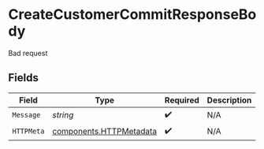 # CreateCustomerCommitResponseBody

Bad request


## Fields

| Field                                                              | Type                                                               | Required                                                           | Description                                                        |
| ------------------------------------------------------------------ | ------------------------------------------------------------------ | ------------------------------------------------------------------ | ------------------------------------------------------------------ |
| `Message`                                                          | *string*                                                           | :heavy_check_mark:                                                 | N/A                                                                |
| `HTTPMeta`                                                         | [components.HTTPMetadata](../../models/components/httpmetadata.md) | :heavy_check_mark:                                                 | N/A                                                                |